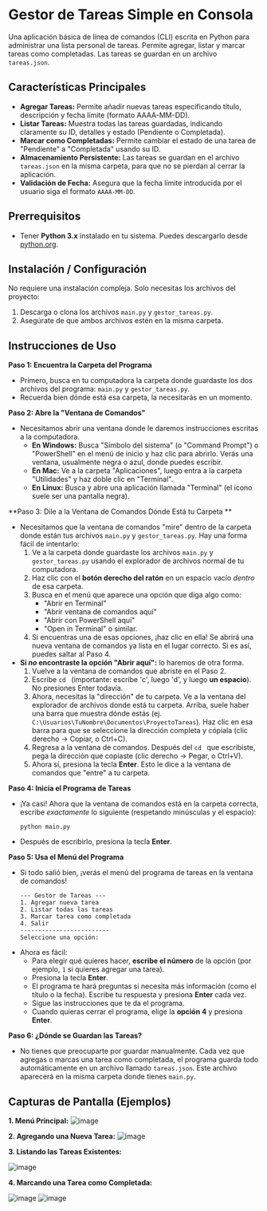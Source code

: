 # Gestor de Tareas Simple en Consola

Una aplicación básica de línea de comandos (CLI) escrita en Python para administrar una lista personal de tareas. Permite agregar, listar y marcar tareas como completadas. Las tareas se guardan en un archivo `tareas.json`.

## Características Principales

* **Agregar Tareas:** Permite añadir nuevas tareas especificando título, descripción y fecha límite (formato AAAA-MM-DD).
* **Listar Tareas:** Muestra todas las tareas guardadas, indicando claramente su ID, detalles y estado (Pendiente o Completada).
* **Marcar como Completadas:** Permite cambiar el estado de una tarea de "Pendiente" a "Completada" usando su ID.
* **Almacenamiento Persistente:** Las tareas se guardan en el archivo `tareas.json` en la misma carpeta, para que no se pierdan al cerrar la aplicación.
* **Validación de Fecha:** Asegura que la fecha límite introducida por el usuario siga el formato `AAAA-MM-DD`.

## Prerrequisitos

* Tener **Python 3.x** instalado en tu sistema. Puedes descargarlo desde [python.org](https://www.python.org/).

## Instalación / Configuración

No requiere una instalación compleja. Solo necesitas los archivos del proyecto:

1.  Descarga o clona los archivos `main.py` y `gestor_tareas.py`.
2.  Asegúrate de que ambos archivos estén en la misma carpeta.

## Instrucciones de Uso

**Paso 1: Encuentra la Carpeta del Programa**

* Primero, busca en tu computadora la carpeta donde guardaste los dos archivos del programa: `main.py` y `gestor_tareas.py`.
* Recuerda bien dónde está esa carpeta, la necesitarás en un momento.

**Paso 2: Abre la "Ventana de Comandos"**

* Necesitamos abrir una ventana donde le daremos instrucciones escritas a la computadora.
    * **En Windows:** Busca "Símbolo del sistema" (o "Command Prompt") o "PowerShell" en el menú de inicio y haz clic para abrirlo. Verás una ventana, usualmente negra o azul, donde puedes escribir.
    * **En Mac:** Ve a la carpeta "Aplicaciones", luego entra a la carpeta "Utilidades" y haz doble clic en "Terminal".
    * **En Linux:** Busca y abre una aplicación llamada "Terminal" (el icono suele ser una pantalla negra).

**Paso 3: Dile a la Ventana de Comandos Dónde Está tu Carpeta **

* Necesitamos que la ventana de comandos "mire" dentro de la carpeta donde están tus archivos `main.py` y `gestor_tareas.py`. Hay una forma fácil de intentarlo:
    1.  Ve a la carpeta donde guardaste los archivos `main.py` y `gestor_tareas.py` usando el explorador de archivos normal de tu computadora.
    2.  Haz clic con el **botón derecho del ratón** en un espacio vacío *dentro* de esa carpeta.
    3.  Busca en el menú que aparece una opción que diga algo como:
        * "Abrir en Terminal"
        * "Abrir ventana de comandos aquí"
        * "Abrir con PowerShell aquí"
        * "Open in Terminal" o similar.
    4.  Si encuentras una de esas opciones, ¡haz clic en ella! Se abrirá una nueva ventana de comandos ya lista en el lugar correcto. Si es así, puedes saltar al Paso 4.
* **Si *no* encontraste la opción "Abrir aquí":** lo haremos de otra forma.
    1.  Vuelve a la ventana de comandos que abriste en el Paso 2.
    2.  Escribe `cd ` (importante: escribe 'c', luego 'd', y luego **un espacio**). No presiones Enter todavía.
    3.  Ahora, necesitas la "dirección" de tu carpeta. Ve a la ventana del explorador de archivos donde está tu carpeta. Arriba, suele haber una barra que muestra dónde estás (ej. `C:\Usuarios\TuNombre\Documentos\ProyectoTareas`). Haz clic en esa barra para que se seleccione la dirección completa y cópiala (clic derecho -> Copiar, o Ctrl+C).
    4.  Regresa a la ventana de comandos. Después del `cd ` que escribiste, pega la dirección que copiaste (clic derecho -> Pegar, o Ctrl+V).
    5.  Ahora sí, presiona la tecla **Enter**. Esto le dice a la ventana de comandos que "entre" a tu carpeta.

**Paso 4: Inicia el Programa de Tareas**

* ¡Ya casi! Ahora que la ventana de comandos está en la carpeta correcta, escribe *exactamente* lo siguiente (respetando minúsculas y el espacio):
    ```
    python main.py
    ```
* Después de escribirlo, presiona la tecla **Enter**.

**Paso 5: Usa el Menú del Programa**

* Si todo salió bien, ¡verás el menú del programa de tareas en la ventana de comandos!
    ```
    --- Gestor de Tareas ---
    1. Agregar nueva tarea
    2. Listar todas las tareas
    3. Marcar tarea como completada
    4. Salir
    -------------------------
    Seleccione una opción:
    ```
* Ahora es fácil:
    * Para elegir qué quieres hacer, **escribe el número** de la opción (por ejemplo, `1` si quieres agregar una tarea).
    * Presiona la tecla **Enter**.
    * El programa te hará preguntas si necesita más información (como el título o la fecha). Escribe tu respuesta y presiona **Enter** cada vez.
    * Sigue las instrucciones que te da el programa.
    * Cuando quieras cerrar el programa, elige la **opción 4** y presiona **Enter**.

**Paso 6: ¿Dónde se Guardan las Tareas?**

* No tienes que preocuparte por guardar manualmente. Cada vez que agregas o marcas una tarea como completada, el programa guarda todo automáticamente en un archivo llamado `tareas.json`. Este archivo aparecerá en la misma carpeta donde tienes `main.py`.


## Capturas de Pantalla (Ejemplos)

**1. Menú Principal:**
![image](https://github.com/user-attachments/assets/2c741eed-d4e2-4d9d-bb7b-cbcab0eb7229)

**2. Agregando una Nueva Tarea:**
![image](https://github.com/user-attachments/assets/356b51cd-c692-483d-9fc2-236190c59738)

**3. Listando las Tareas Existentes:**

![image](https://github.com/user-attachments/assets/8fe6632e-3cf9-4bc0-8b14-3eb13511bf62)


**4. Marcando una Tarea como Completada:**

![image](https://github.com/user-attachments/assets/437d2dbd-09ce-41ff-b058-0c49ea322de5)
![image](https://github.com/user-attachments/assets/d99f204d-2244-4ef9-bd2b-3eaa8db36ca0)

